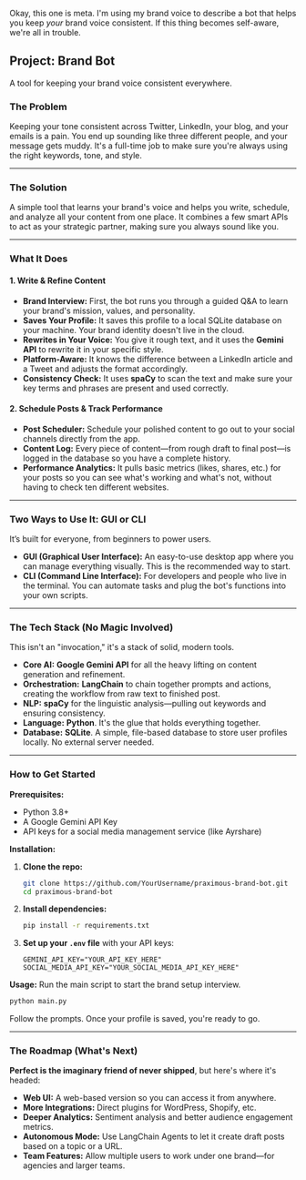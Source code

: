 Okay, this one is meta. I'm using my brand voice to describe a bot that helps you keep *your* brand voice consistent. If this thing becomes self-aware, we're all in trouble.
## **Project: Brand Bot**

A tool for keeping your brand voice consistent everywhere.

### **The Problem**

Keeping your tone consistent across Twitter, LinkedIn, your blog, and your emails is a pain. You end up sounding like three different people, and your message gets muddy. It's a full-time job to make sure you're always using the right keywords, tone, and style.

-----

### **The Solution**

A simple tool that learns your brand's voice and helps you write, schedule, and analyze all your content from one place. It combines a few smart APIs to act as your strategic partner, making sure you always sound like you.

-----

### **What It Does**

#### **1. Write & Refine Content**

  * **Brand Interview:** First, the bot runs you through a guided Q\&A to learn your brand's mission, values, and personality.
  * **Saves Your Profile:** It saves this profile to a local SQLite database on your machine. Your brand identity doesn't live in the cloud.
  * **Rewrites in Your Voice:** You give it rough text, and it uses the **Gemini API** to rewrite it in your specific style.
  * **Platform-Aware:** It knows the difference between a LinkedIn article and a Tweet and adjusts the format accordingly.
  * **Consistency Check:** It uses **spaCy** to scan the text and make sure your key terms and phrases are present and used correctly.

#### **2. Schedule Posts & Track Performance**

  * **Post Scheduler:** Schedule your polished content to go out to your social channels directly from the app.
  * **Content Log:** Every piece of content—from rough draft to final post—is logged in the database so you have a complete history.
  * **Performance Analytics:** It pulls basic metrics (likes, shares, etc.) for your posts so you can see what's working and what's not, without having to check ten different websites.

-----

### **Two Ways to Use It: GUI or CLI**

It’s built for everyone, from beginners to power users.

  * **GUI (Graphical User Interface):** An easy-to-use desktop app where you can manage everything visually. This is the recommended way to start.
  * **CLI (Command Line Interface):** For developers and people who live in the terminal. You can automate tasks and plug the bot's functions into your own scripts.

-----

### **The Tech Stack (No Magic Involved)**

This isn't an "invocation," it's a stack of solid, modern tools.

  * **Core AI:** **Google Gemini API** for all the heavy lifting on content generation and refinement.
  * **Orchestration:** **LangChain** to chain together prompts and actions, creating the workflow from raw text to finished post.
  * **NLP:** **spaCy** for the linguistic analysis—pulling out keywords and ensuring consistency.
  * **Language:** **Python**. It's the glue that holds everything together.
  * **Database:** **SQLite**. A simple, file-based database to store user profiles locally. No external server needed.

-----

### **How to Get Started**

**Prerequisites:**

  * Python 3.8+
  * A Google Gemini API Key
  * API keys for a social media management service (like Ayrshare)

**Installation:**

1.  **Clone the repo:**
    ```bash
    git clone https://github.com/YourUsername/praximous-brand-bot.git
    cd praximous-brand-bot
    ```
2.  **Install dependencies:**
    ```bash
    pip install -r requirements.txt
    ```
3.  **Set up your `.env` file** with your API keys:
    ```
    GEMINI_API_KEY="YOUR_API_KEY_HERE"
    SOCIAL_MEDIA_API_KEY="YOUR_SOCIAL_MEDIA_API_KEY_HERE"
    ```

**Usage:**
Run the main script to start the brand setup interview.

```bash
python main.py
```

Follow the prompts. Once your profile is saved, you're ready to go.

-----

### **The Roadmap (What's Next)**

**Perfect is the imaginary friend of never shipped**, but here's where it's headed:

  * **Web UI:** A web-based version so you can access it from anywhere.
  * **More Integrations:** Direct plugins for WordPress, Shopify, etc.
  * **Deeper Analytics:** Sentiment analysis and better audience engagement metrics.
  * **Autonomous Mode:** Use LangChain Agents to let it create draft posts based on a topic or a URL.
  * **Team Features:** Allow multiple users to work under one brand—for agencies and larger teams.

